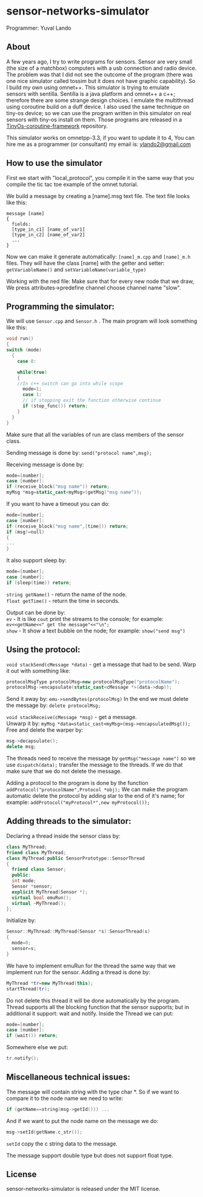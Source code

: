 sensor-networks-simulator
=========================

Programmer: Yuval Lando

About
----------------------
A few years ago, I try to write programs for sensors.
Sensor are very small (the size of a matchbox) 
computers with a usb connection and radio device.
The problem was that I did not see the outcome of the program 
(there was one nice simulator called tossim but it does not have graphic capability).
So I build my own using omnet++. This simulator is trying to emulate  
sensors with sentilla. Sentilla is a java platform and omnet++ a c++;
therefore there are some strange design choices.
I emulate the multithread using coroutine build on a duff device.
I also used the same technique on tiny-os device; so we can use
the program written in this simulator on real sensors with tiny-os install on them.
Those programs are released in a [TinyOs-coroutine-framework](https://github.com/ylando2/TinyOs-coroutine-framework) repository.

This simulator works on omnetpp-3.3, if you want to update it to 4,
You can hire me as a programmer (or consultant) my email is:
ylando2@gmail.com

How to use the simulator
--------------------------
First we start with "local_protocol", you compile it in the same way that you compile the
tic tac toe example of the omnet tutorial.

We build a message by creating a [name].msg text file.
The text file looks like this:

```
message [name]
{
  fields:
  [type_in_c1] [name_of_var1]
  [type_in_c2] [name_of_var2]
  ...
} 
```

Now we can make it generate automatically:
`[name]_m.cpp` and `[name]_m.h` files.
They will have the class [name] with the getter and setter:
`getVariableName()` and `setVariableName(variable_type)`

Working with the ned file:
Make sure that for every new node that we draw,
We press attributes->predefine channel choose channel name
"slow".

Programming the simulator:
------------------------------
We will use `Sensor.cpp` and `Sensor.h` .
The main program will look something like this:
```c++
void run() 
{
switch (mode)
  {
    case 0:

    while(true) 
    {
    //In c++ switch can go into while scope
      mode=1;
      case 1:    
      // if stopping exit the function otherwise continue
      if (stop_func()) return;
    }
  }
}
```

Make sure that all the variables of run are class members of the sensor class.

Sending message is done by:
`send("protocol name",msg);`

Receiving message is done by:
```c++
mode=[number];
case [number]:
if (receive_block("msg name")) return;
myMsg *msg=static_cast<myMsg>(getMsg("msg name"));
```

If you want to have a timeout you can do:
```c++
mode=[number];
case [number]:
if (receive_block("msg name",[time])) return;
if (msg!=null)
{
...
}
```

It also support sleep by:
```c++
mode=[number];
case [number]:
if (sleep(time)) return;
```

`string getName()` - return the name of the node.   
`float getTime()` - return the time in seconds.

Output can be done by:   
`ev` - It is like `cout` print the streams to the console; for example: `ev<<getName<<" get the message"<<"\n";`   
`show` - It show a text bubble on the node; for example: `show("send msg")`

Using the protocol:
--------------------------
`void stackSend(cMessage *data)` - get a message that had to be send.
Warp it out with something like:
```c++
protocolMsgType protocolMsg=new protocolMsgType("protocolName");
protocolMsg->encapsulate(static_cast<cMessage *>(data->dup));
```
Send it away by: `emu->sendBytes(protocolMsg)`
In the end we must delete the message by: `delete protocolMsg;`

`void stackReceive(cMessage *msg)` - get a message.    
Unwarp it by: `myMsg *data=static_cast<myMsg>(msg->encapsulatedMsg());`   
Free and delete the warper by:
```c++
msg->decapsulate();
delete msg;
```
The threads need to receive the message by `getMsg("message name")` so
we use `dispatch(data);` transfer the message to the threads.
If we do that make sure that we do not delete the message.

Adding a protocol to the program is done by the function `addProtocol("protocolName",Protocol *obj);`
We can make the program automatic delete the protocol by adding star to the end of it's name; 
for example: `addProtocol("myProtocol*",new myProtocol());`

Adding threads to the simulator:
-------------------------------------
Declaring a thread inside the sensor class by:
```c++
class MyThread;
friend class MyThread;
class MyThread:public SensorPrototype::SensorThread
{
  friend class Sensor;
  public:
  int mode;
  Sensor *sensor;
  explicit MyThread(Sensor *);
  virtual bool emuRun();
  virtual ~MyThread();
};
```

Initialize by:
```c++
Sensor::MyThread::MyThread(Sensor *s):SensorThread(s)
{
  mode=0;
  sensor=s;
}
```

We have to implement emuRun for the thread the same way that we implement run for the sensor.
Adding a thread is done by: 
```c++
MyThread *tr=new MyThread(this);
startThread(tr);
```
Do not delete this thread it will be done automatically by the program.
Thread supports all the blocking function that the sensor supports; but in additional it support:
wait and notify.
Inside the Thread we can put:
```c++
mode=[number];
case [number]:
if (wait()) return;
```
Somewhere else we put:
```c++
tr.notify();
```

Miscellaneous technical issues:
---------------------------------
The message will contain string with the type char *.
So if we want to compare it to the node name we need to write:
```c++
if (getName==string(msg->getId())) ...
```
And if we want to put the node name on the message we do:
```c++
msg->setId(getName.c_str());
```
`setId` copy the c string data to the message.

The message support double type but does not support float type.

License
-------
sensor-networks-simulator is released under the MIT license.

